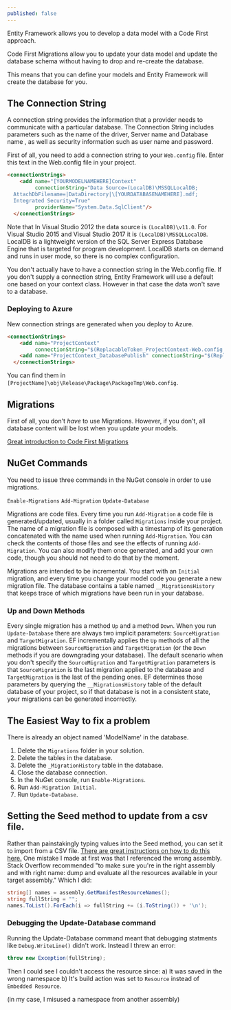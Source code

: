 ```yaml
---
published: false
---
```

Entity Framework allows you to develop a data model with a Code First approach.

Code First Migrations allow you to update your data model and update the database schema without having to drop and re-create the database.

This means that you can define your models and Entity Framework will create the database for you.

## The Connection String

A connection string provides the information that a provider needs to communicate with a particular database. The Connection String includes parameters such as the name of the driver, Server name and Database name , as well as security information such as user name and password.


First of all, you need to add a connection string to your `Web.config` file. Enter this text in the Web.config file in your project.

```html
<connectionStrings>
    <add name="[YOURMODELNAMEHERE]Context"    
         connectionString="Data Source=(LocalDB)\MSSQLLocalDB;
  AttachDbFilename=|DataDirectory|\[YOURDATABASENAMEHERE].mdf;
  Integrated Security=True" 
         providerName="System.Data.SqlClient"/>
  </connectionStrings>
```
Note that In Visual Studio 2012 the data source is `(LocalDB)\v11.0`. For Visual Studio 2015 and Visual Studio 2017 it is `(LocalDB)\MSSQLLocalDB`.
LocalDB is a lightweight version of the SQL Server Express Database Engine that is targeted for program development. LocalDB starts on demand and runs in user mode, so there is no complex configuration. 


You don't actually have to have a connection string in the Web.config file. If you don't supply a connection string, Entity Framework will use a default one based on your context class. However in that case the data won't save to a database.

### Deploying to Azure

New connection strings are generated when you deploy to Azure.

```html
<connectionStrings>
    <add name="ProjectContext"
         connectionString="$(ReplacableToken_ProjectContext-Web.config Connection String_0)" 		providerName="System.Data.SqlClient" />
    <add name="ProjectContext_DatabasePublish" connectionString="$(ReplacableToken_ProjectContext_DatabasePublish-Web.config Connection String_0)" providerName="System.Data.SqlClient"/>
  </connectionStrings>
```

You can find them in `[ProjectName]\obj\Release\Package\PackageTmp\Web.config`.




## Migrations

First of all, you don't _have_ to use Migrations. However, if you don't, all database content will be lost when you update your models.

[Great introduction to Code First Migrations](https://stackoverflow.com/questions/40606167/error-when-update-database-using-code-first-there-is-already-an-object-named)

## NuGet Commands

You need to issue three commands in the NuGet console in order to use migrations.

`Enable-Migrations`
`Add-Migration`
`Update-Database`

Migrations are code files. Every time you run `Add-Migration` a code file is generated/updated, usually in a folder called `Migrations` inside your project. The name of a migration file is composed with a timestamp of its generation concatenated with the name used when running `Add-Migration`. You can check the contents of those files and see the effects of running `Add-Migration`. You can also modify them once generated, and add your own code, though you should not need to do that by the moment.

Migrations are intended to be incremental. You start with an `Initial` migration, and every time you change your model code you generate a new migration file. The database contains a table named `__MigrationsHistory` that keeps trace of which migrations have been run in your database.

### Up and Down Methods

Every single migration has a method `Up` and a method `Down`. When you run `Update-Database` there are always two implicit parameters: `SourceMigration` and `TargetMigration`. EF incrementally applies the `Up` methods of all the migrations between `SourceMigration` and `TargetMigration` (or the `Down` methods if you are downgrading your database). The default scenario when you don't specify the `SourceMigration` and `TargetMigration` parameters is that `SourceMigration` is the last migration applied to the database and `TargetMigration` is the last of the pending ones. EF determines those parameters by querying the `__MigrationsHistory` table of the default database of your project, so if that database is not in a consistent state, your migrations can be generated incorrectly.

## The Easiest Way to fix a problem

There is already an object named 'ModelName' in the database.

1. Delete the `Migrations` folder in your solution.
2. Delete the tables in the database.
3. Delete the `_MigrationHistory` table in the database.
4. Close the database connection.
5. In the NuGet console, run `Enable-Migrations`.
6. Run `Add-Migration Initial`.
7. Run `Update-Database`.


## Setting the Seed method to update from a csv file.

Rather than painstakingly typing values into the Seed method, you can set it to import from a CSV file.
[There are great instructions on how to do this here.](https://www.davepaquette.com/archive/2014/03/18/seeding-entity-framework-database-from-csv.aspx)
One mistake I made at first was that I referenced the wrong assembly. Stack Overflow recommended "to make sure you're in the right assembly and with right name: dump and evaluate all the resources available in your target assembly." Which I did:

```csharp
string[] names = assembly.GetManifestResourceNames();
string fullString = "";
names.ToList().ForEach(i => fullString += (i.ToString()) + '\n');
```
### Debugging the Update-Database command

Running the Update-Database command meant that debugging statments like `Debug.WriteLine()` didn't work. Instead I threw an error:

```csharp
throw new Exception(fullString);
```
Then I could see I couldn't access the resource since:
a) It was saved in the wrong namespace
b) It's build action was set to `Resource` instead of `Embedded Resource`.



(in my case, I misused a namespace from another assembly)



























